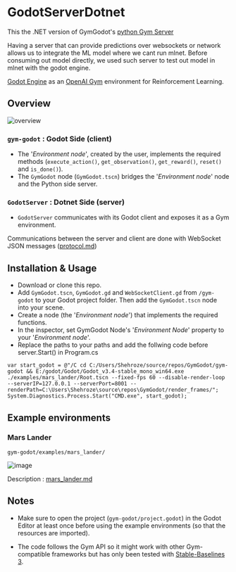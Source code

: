 # GodotServerDotnet
This the .NET version of GymGodot's  [python Gym Server](https://github.com/HugoTini/GymGodot/tree/main/gym-server)

Having a server that can provide predictions over websockets or network allows us to integrate the ML model where we cant run mlnet. Before consuming out model directly, we used such server to test out model in mlnet with the godot engine.

[Godot Engine](https://godotengine.org/) as an [OpenAI Gym](https://github.com/openai/gym) environment for Reinforcement Learning.

## Overview

![overview](https://github.com/HugoTini/GymGodot/blob/main/overview.svg)

### `gym-godot` : Godot Side (client)
- The '_Environment node_', created by the user, implements the required methods (`execute_action()`, `get_observation()`, `get_reward()`, `reset()` and `is_done()`).
- The `GymGodot` node (`GymGodot.tscn`) bridges the '_Environment node_' node and the Python side server.

### `GodotServer` : Dotnet Side (server)
- `GodotServer` communicates with its Godot client and exposes it as a Gym environment.

Communications between the server and client are done with WebSocket JSON messages ([protocol.md](protocol.md))

## Installation & Usage

- Download or clone this repo.
- Add `GymGodot.tscn`, `GymGodot.gd` and `WebSocketClient.gd` from `/gym-godot` to your Godot project folder. Then add the `GymGodot.tscn` node into your scene.
- Create a node (the '_Environment node_') that implements the required functions.
- In the inspector, set GymGodot Node's '_Environment Node_' property to your '_Environment node_'.
- Replace the paths to your paths and add the follwing code before server.Start() in Program.cs
```
var start_godot = @"/C cd C:/Users/Shehroze/source/repos/GymGodot/gym-godot && E:/godot/Godot/Godot_v3.4-stable_mono_win64.exe ./examples/mars_lander/Root.tscn --fixed-fps 60 --disable-render-loop --serverIP=127.0.0.1 --serverPort=8001 --renderPath=C:\Users\Shehroze\source\repos\GymGodot/render_frames/";
System.Diagnostics.Process.Start("CMD.exe", start_godot);
```

## Example environments

### Mars Lander

`gym-godot/examples/mars_lander/`

![image](https://github.com/HugoTini/GymGodot/raw/main/gym-godot/examples/mars_lander/output.gif)

Description : [mars_lander.md](https://github.com/HugoTini/GymGodot/blob/main/gym-godot/examples/mars_lander/mars_lander.md)

## Notes

- Make sure to open the project (`gym-godot/project.godot`) in the Godot Editor at least once before using the example environments (so that the resources are imported).

- The code follows the Gym API so it might work with other Gym-compatible frameworks but has only been tested with [Stable-Baselines 3](https://github.com/DLR-RM/stable-baselines3).

